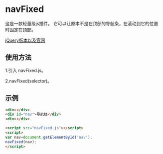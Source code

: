 navFixed
========
这是一款轻量级js插件。
它可以让原本不是在顶部的导航条，在滚动到它的位置时固定在顶部。

[jQuery版本以及官网](http://navfixed.jasinyip.com/)

## 使用方法
1.引入 navFixed.js。

2.navFixed(selector)。

## 示例
```html
<div></div>
<div id="nav">导航栏</div>
<div></div>
```
```html
<script src="navFixed.js"></script>
<script>
var nav=document.getElementById('nav');
navFixed(nav);
</script>
```
